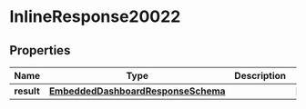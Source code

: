 # InlineResponse20022

## Properties
Name | Type | Description | Notes
------------ | ------------- | ------------- | -------------
**result** | [**EmbeddedDashboardResponseSchema**](EmbeddedDashboardResponseSchema.md) |  |  [optional]
